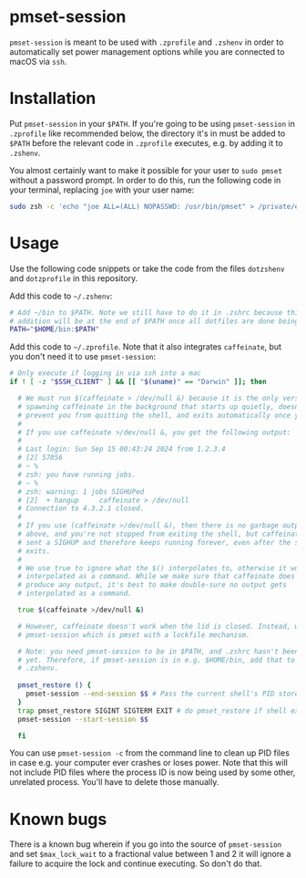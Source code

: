 # pmset-session

`pmset-session` is meant to be used with `.zprofile` and `.zshenv` in order to
automatically set power management options while you are connected to macOS via
`ssh`.


# Installation

Put `pmset-session` in your `$PATH`. If you're going to be using
`pmset-session` in `.zprofile` like recommended below, the directory it's in
must be added to `$PATH` before the relevant code in `.zprofile` executes, e.g.
by adding it to `.zshenv`.

You almost certainly want to make it possible for your user to `sudo pmset`
without a password prompt. In order to do this, run the following code in your
terminal, replacing `joe` with your user name:

```zsh
sudo zsh -c 'echo "joe ALL=(ALL) NOPASSWD: /usr/bin/pmset" > /private/etc/sudoers.d/pmset'
```


# Usage

Use the following code snippets or take the code from the files `dotzshenv` and
`dotzprofile` in this repository.


Add this code to `~/.zshenv`:

```zsh
# Add ~/bin to $PATH. Note we still have to do it in .zshrc because this
# addition will be at the end of $PATH once all dotfiles are done being read.
PATH="$HOME/bin:$PATH"
```


Add this code to `~/.zprofile`. Note that it also integrates `caffeinate`, but
you don't need it to use `pmset-session`:

```zsh
# Only execute if logging in via ssh into a mac
if ! [ -z "$SSH_CLIENT" ] && [[ "$(uname)" == "Darwin" ]]; then

  # We must run $(caffeinate > /dev/null &) because it is the only version of
  # spawning caffeinate in the background that starts up quietly, doesn't
  # prevent you from quitting the shell, and exits automatically once you quit.
  #
  # If you use caffeinate >/dev/null &, you get the following output:
  #
  # Last login: Sun Sep 15 00:43:24 2024 from 1.2.3.4
  # [2] 57056
  # ~ %
  # zsh: you have running jobs.
  # ~ %
  # zsh: warning: 1 jobs SIGHUPed
  # [2]  + hangup     caffeinate > /dev/null
  # Connection to 4.3.2.1 closed.
  # 
  # If you use (caffeinate >/dev/null &), then there is no garbage output like
  # above, and you're not stopped from exiting the shell, but caffeinate is not
  # sent a SIGHUP and therefore keeps running forever, even after the shell
  # exits.
  #
  # We use true to ignore what the $() interpolates to, otherwise it would get
  # interpolated as a command. While we make sure that caffeinate does not
  # produce any output, it's best to make double-sure no output gets
  # interpolated as a command.

  true $(caffeinate >/dev/null &)

  # However, caffeinate doesn't work when the lid is closed. Instead, we'll use
  # pmset-session which is pmset with a lockfile mechanism.

  # Note: you need pmset-session to be in $PATH, and .zshrc hasn't been parsed
  # yet. Therefore, if pmset-session is in e.g. $HOME/bin, add that to $PATH in
  # .zshenv.
  
  pmset_restore () {
    pmset-session --end-session $$ # Pass the current shell's PID stored in $$
  }
  trap pmset_restore SIGINT SIGTERM EXIT # do pmset_restore if shell exits/dies
  pmset-session --start-session $$

  fi
```

You can use `pmset-session -c` from the command line to clean up PID files in
case e.g. your computer ever crashes or loses power. Note that this will not
include PID files where the process ID is now being used by some other,
unrelated process. You'll have to delete those manually.


# Known bugs

There is a known bug wherein if you go into the source of `pmset-session` and
set `$max_lock_wait` to a fractional value between 1 and 2 it will ignore a
failure to acquire the lock and continue executing. So don't do that.
